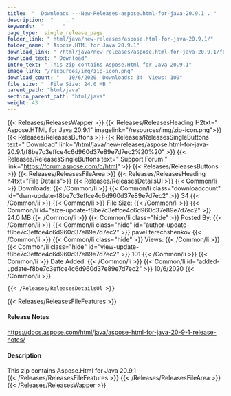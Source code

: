 ```yaml
---
title:  "  Downloads ---New-Releases-aspose.html-for-java-20.9.1 . " 
description:  "    . " 
keywords:  "    . " 
page_type:  single_release_page
folder_link: " html/java/new-releases/aspose.html-for-java-20.9.1/"
folder_name: " Aspose.HTML for Java 20.9.1"
download_link: " /html/java/new-releases/aspose.html-for-java-20.9.1/f8be7c3effce4c6d960d37e89e7d7ec2"
download_text: " Download"
Intro_text: " This zip contains Aspose.Html for Java 20.9.1"
image_link: "/resources/img/zip-icon.png"
download_count: "   10/6/2020  Downloads: 34  Views: 100"
file_size: "  File Size: 24.0 MB "
parent_path: "html/java"
section_parent_path: "html/java"
weight: 43
---
```


{{< Releases/ReleasesWapper >}}
  {{< Releases/ReleasesHeading H2txt=" Aspose.HTML for Java 20.9.1" imagelink="/resources/img/zip-icon.png">}}
  {{< Releases/ReleasesButtons >}}
    {{< Releases/ReleasesSingleButtons text=" Download" link="/html/java/new-releases/aspose.html-for-java-20.9.1/f8be7c3effce4c6d960d37e89e7d7ec2%20%20" >}}
    {{< Releases/ReleasesSingleButtons text=" Support Forum " link="https://forum.aspose.com/c/html" >}}
  {{< Releases/ReleasesButtons >}}
  {{< Releases/ReleasesFileArea >}}
    {{< Releases/ReleasesHeading h4txt="File Details">}}
    {{< Releases/ReleasesDetailsUl >}}
            {{< Common/li  >}} Downloads: {{< /Common/li >}} 
      {{< Common/li class="downloadcount" id="dwn-update-f8be7c3effce4c6d960d37e89e7d7ec2" >}} 34 {{< /Common/li >}} 
      {{< Common/li  >}} File Size: {{< /Common/li >}} 
      {{< Common/li id="size-update-f8be7c3effce4c6d960d37e89e7d7ec2" >}} 24.0 MB {{< /Common/li >}} 
      {{< Common/li  class="hide" >}} Posted By: {{< /Common/li >}} 
      {{< Common/li class="hide" id="author-update-f8be7c3effce4c6d960d37e89e7d7ec2" >}} pavel.terechshenkov {{< /Common/li >}} 
      {{< Common/li class="hide"  >}} Views: {{< /Common/li >}} 
      {{< Common/li class="hide" id="view-update-f8be7c3effce4c6d960d37e89e7d7ec2" >}} 101 {{< /Common/li >}} 
      {{< Common/li  >}} Date Added: {{< /Common/li >}} 
      {{< Common/li id="added-update-f8be7c3effce4c6d960d37e89e7d7ec2" >}} 10/6/2020 {{< /Common/li >}} 

    {{< /Releases/ReleasesDetailsUl >}}

  {{< Releases/ReleasesFileFeatures >}}
      <h4>Release Notes</h4><div><a href="https://docs.aspose.com/html/java/aspose-html-for-java-20-9-1-release-notes/">https://docs.aspose.com/html/java/aspose-html-for-java-20-9-1-release-notes/</a></div><h4>Description</h4><div class="HTMLDescription">This zip contains Aspose.Html for Java 20.9.1</div>
  {{< /Releases/ReleasesFileFeatures >}}
 {{< /Releases/ReleasesFileArea >}}
{{< /Releases/ReleasesWapper >}}


